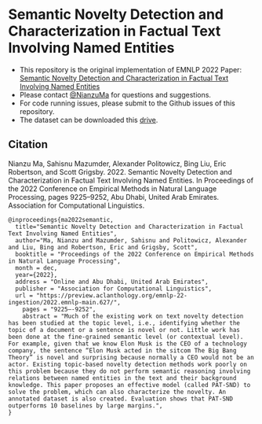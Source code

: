 # Semantic Novelty Detection and Characterization in Factual Text Involving Named Entities

* This repository is the original implementation of EMNLP 2022 Paper: [Semantic Novelty Detection and Characterization in Factual Text Involving Named Entities](https://preview.aclanthology.org/emnlp-22-ingestion/2022.emnlp-main.627/)
* Please contact [@NianzuMa](https://github.com/NianzuMa) for questions and suggestions.
* For code running issues, please submit to the Github issues of this repository.
* The dataset can be downloaded this [drive](https://drive.google.com/drive/folders/123Ohexcrz3jq3mIYADdpaGKpGyqlg05h?usp=share_link).


## Citation

Nianzu Ma, Sahisnu Mazumder, Alexander Politowicz, Bing Liu, Eric Robertson, and Scott Grigsby. 2022. Semantic Novelty Detection and Characterization in Factual Text Involving Named Entities. In Proceedings of the 2022 Conference on Empirical Methods in Natural Language Processing, pages 9225–9252, Abu Dhabi, United Arab Emirates. Association for Computational Linguistics.

```
@inproceedings{ma2022semantic,
  title="Semantic Novelty Detection and Characterization in Factual Text Involving Named Entities",
  author="Ma, Nianzu and Mazumder, Sahisnu and Politowicz, Alexander and Liu, Bing and Robertson, Eric and Grigsby, Scott",
  booktitle = "Proceedings of the 2022 Conference on Empirical Methods in Natural Language Processing",
  month = dec,
  year={2022},
  address = "Online and Abu Dhabi, United Arab Emirates",
  publisher = "Association for Computational Linguistics",
  url = "https://preview.aclanthology.org/emnlp-22-ingestion/2022.emnlp-main.627/",
    pages = "9225–-9252",
    abstract = "Much of the existing work on text novelty detection has been studied at the topic level, i.e., identifying whether the topic of a document or a sentence is novel or not. Little work has been done at the fine-grained semantic level (or contextual level). For example, given that we know Elon Musk is the CEO of a technology company, the sentence “Elon Musk acted in the sitcom The Big Bang Theory” is novel and surprising because normally a CEO would not be an actor. Existing topic-based novelty detection methods work poorly on this problem because they do not perform semantic reasoning involving relations between named entities in the text and their background knowledge. This paper proposes an effective model (called PAT-SND) to solve the problem, which can also characterize the novelty. An annotated dataset is also created. Evaluation shows that PAT-SND outperforms 10 baselines by large margins.",
}
```